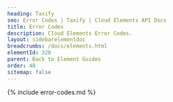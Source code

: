 ```yaml
---
heading: Taxify
seo: Error Codes | Taxify | Cloud Elements API Docs
title: Error Codes
description: Cloud Elements Error Codes.
layout: sidebarelementdoc
breadcrumbs: /docs/elements.html
elementId: 320
parent: Back to Element Guides
order: 40
sitemap: false
---
```


{% include error-codes.md %}
